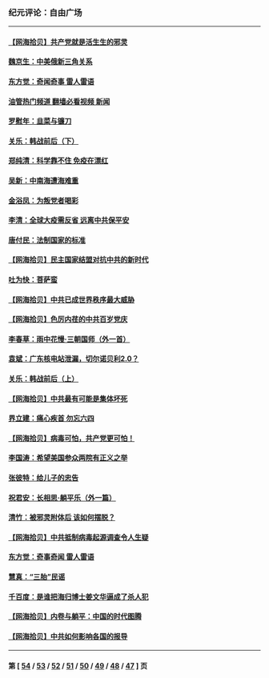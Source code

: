 ### 纪元评论：自由广场
---
#### [【网海拾贝】共产党就是活生生的邪灵](../../pages/nsc993/n13036627.md?06230330) 
#### [魏京生：中美俄新三角关系](../../pages/nsc993/n13035986.md?06230330) 
#### [东方觉：奇闻奇事 雷人雷语](../../pages/nsc993/n13035878.md?06230330) 
#### [油管热门频道 翻墙必看视频 新闻](ok?06230330)
#### [罗慰年：韭菜与镰刀](../../pages/nsc993/n13034374.md?06230330) 
#### [关乐：韩战前后（下）](../../pages/nsc993/n13034113.md?06230330) 
#### [郑纯清：科学靠不住 免疫在漂红](../../pages/nsc993/n13034093.md?06230330) 
#### [吴新：中南海遭海难重](../../pages/nsc993/n13034084.md?06230330) 
#### [金浴凤：为叛党者喝彩](../../pages/nsc993/n13034058.md?06230330) 
#### [李清：全球大疫需反省 远离中共保平安](../../pages/nsc993/n13033784.md?06230330) 
#### [唐付民：法制国家的标准](../../pages/nsc993/n13032944.md?06230330) 
#### [【网海拾贝】民主国家结盟对抗中共的新时代](../../pages/nsc993/n13031717.md?06230330) 
#### [吐为快：菩萨蛮](../../pages/nsc993/n13030033.md?06230330) 
#### [【网海拾贝】中共已成世界秩序最大威胁](../../pages/nsc993/n13028138.md?06230330) 
#### [【网海拾贝】色厉内荏的中共百岁党庆](../../pages/nsc993/n13025582.md?06230330) 
#### [李春草：雨中花慢‧三朝国师（外一首）](../../pages/nsc993/n13025567.md?06230330) 
#### [袁斌：广东核电站泄漏，切尔诺贝利2.0？](../../pages/nsc993/n13025475.md?06230330) 
#### [关乐：韩战前后（上）](../../pages/nsc993/n13025387.md?06230330) 
#### [【网海拾贝】中共最有可能是集体坏死](../../pages/nsc993/n13023101.md?06230330) 
#### [界立建：痛心疾首 勿忘六四](../../pages/nsc993/n13022339.md?06230330) 
#### [【网海拾贝】病毒可怕，共产党更可怕！](../../pages/nsc993/n13020728.md?06230330) 
#### [李国涛：希望美国参众两院有正义之举](../../pages/nsc993/n13020674.md?06230330) 
#### [张彼特：给儿子的忠告](../../pages/nsc993/n13018934.md?06230330) 
#### [祝君安：长相思‧躺平乐（外一篇）](../../pages/nsc993/n13018923.md?06230330) 
#### [清竹：被邪灵附体后 该如何摆脱？](../../pages/nsc993/n13018877.md?06230330) 
#### [【网海拾贝】中共抵制病毒起源调查令人生疑](../../pages/nsc993/n13017785.md?06230330) 
#### [东方觉：奇事奇闻 雷人雷语](../../pages/nsc993/n13017577.md?06230330) 
#### [慧真：“三胎”民谣](../../pages/nsc993/n13017394.md?06230330) 
#### [千百度：是谁把海归博士姜文华逼成了杀人犯](../../pages/nsc993/n13015218.md?06230330) 
#### [【网海拾贝】内卷与躺平：中国的时代图腾](../../pages/nsc993/n13016128.md?06230330) 
#### [【网海拾贝】中共如何影响各国的报导](../../pages/nsc993/n13012599.md?06230330) 

---
#### 第 [ [54](./54.md?06230330) / [53](./53.md?06230330) / [52](./52.md?06230330) / [51](./51.md?06230330) / [50](./50.md?06230330) / [49](./49.md?06230330) / [48](./48.md?06230330) / [47](./47.md?06230330) ] 页
